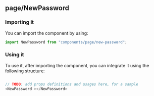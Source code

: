 ## page/NewPassword

<!-- TODO: add a description here! -->

### Importing it

You can import the component by using:

```js
import NewPassword from "components/page/new-password";
```

### Using it

To use it, after importing the component, you can integrate it using the following structure:

```js

// TODO: add props definitions and usages here, for a sample
<NewPassword ></NewPassword>

```